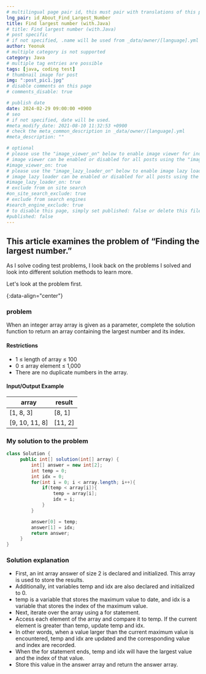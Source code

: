 ```yaml
---
# multilingual page pair id, this must pair with translations of this page. (This name must be unique)
lng_pair: id_About_Find_Largest_Number
title: Find largest number (with.Java)
# title: Find largest number (with.Java)
# post specific
# if not specified, .name will be used from _data/owner/[language].yml
author: Yeonuk
# multiple category is not supported
category: Java
# multiple tag entries are possible
tags: [java, coding test]
# thumbnail image for post
img: ":post_pic1.jpg"
# disable comments on this page
# comments_disable: true

# publish date
date: 2024-02-29 09:00:00 +0900
# seo
# if not specified, date will be used.
#meta_modify_date: 2021-08-10 11:32:53 +0900
# check the meta_common_description in _data/owner/[language].yml
#meta_description: ""

# optional
# please use the "image_viewer_on" below to enable image viewer for individual pages or posts (_posts/ or [language]/_posts folders).
# image viewer can be enabled or disabled for all posts using the "image_viewer_posts: true" setting in _data/conf/main.yml.
#image_viewer_on: true
# please use the "image_lazy_loader_on" below to enable image lazy loader for individual pages or posts (_posts/ or [language]/_posts folders).
# image lazy loader can be enabled or disabled for all posts using the "image_lazy_loader_posts: true" setting in _data/conf/main.yml.
#image_lazy_loader_on: true
# exclude from on site search
#on_site_search_exclude: true
# exclude from search engines
#search_engine_exclude: true
# to disable this page, simply set published: false or delete this file
#published: false
---
```


<!-- outline-start -->

## This article examines the problem of “Finding the largest number.”

As I solve coding test problems, I look back on the problems I solved and look into different solution methods to learn more.

Let's look at the problem first.

{:data-align="center"}

<!-- outline-end -->

### problem

When an integer array array is given as a parameter, complete the solution function to return an array containing the largest number and its index.

#### Restrictions

- 1 ≤ length of array ≤ 100
- 0 ≤ array element ≤ 1,000
- There are no duplicate numbers in the array.

#### Input/Output Example

| array          | result  |
| -------------- | ------- |
| [1, 8, 3]      | [8, 1]  |
| [9, 10, 11, 8] | [11, 2] |

<!-- | start_num | end_num | result |
| --------- | ------- | ------ |
| 10 | 3 | 0 | -->

### My solution to the problem

```java
class Solution {
     public int[] solution(int[] array) {
         int[] answer = new int[2];
         int temp = 0;
         int idx = 0;
         for(int i = 0; i < array.length; i++){
             if(temp < array[i]){
                 temp = array[i];
                 idx = i;
             }
         }

         answer[0] = temp;
         answer[1] = idx;
         return answer;
     }
}
```

### Solution explanation

- First, an int array answer of size 2 is declared and initialized. This array is used to store the results.
- Additionally, int variables temp and idx are also declared and initialized to 0.
- temp is a variable that stores the maximum value to date, and idx is a variable that stores the index of the maximum value.
- Next, iterate over the array using a for statement.
- Access each element of the array and compare it to temp. If the current element is greater than temp, update temp and idx.
- In other words, when a value larger than the current maximum value is encountered, temp and idx are updated and the corresponding value and index are recorded.
- When the for statement ends, temp and idx will have the largest value and the index of that value.
- Store this value in the answer array and return the answer array.

